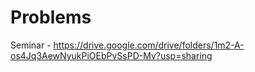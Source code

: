 # Problems
Seminar - https://drive.google.com/drive/folders/1m2-A-os4Jq3AewNyukPiOEbPvSsPD-Mv?usp=sharing
